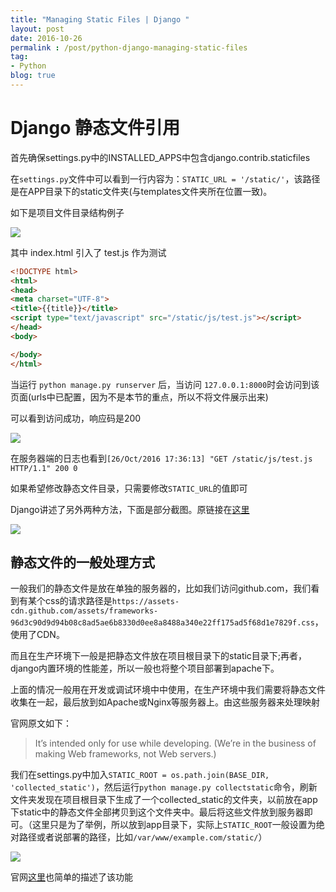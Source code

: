 ```yaml
---
title: "Managing Static Files | Django "
layout: post
date: 2016-10-26
permalink : /post/python-django-managing-static-files
tag:
- Python
blog: true
---
```


# Django 静态文件引用

首先确保settings.py中的INSTALLED_APPS中包含django.contrib.staticfiles

在`settings.py`文件中可以看到一行内容为：`STATIC_URL = '/static/'`，该路径是在APP目录下的static文件夹(与templates文件夹所在位置一致)。

如下是项目文件目录结构例子

![](img/2016-10-26-python-django-static-file-01.png)

其中 index.html 引入了 test.js 作为测试

```html
<!DOCTYPE html>
<html>
<head>
<meta charset="UTF-8">
<title>{{title}}</title>
<script type="text/javascript" src="/static/js/test.js"></script>
</head>
<body>

</body>
</html>
```

当运行 `python manage.py runserver` 后，当访问 `127.0.0.1:8000`时会访问到该页面(urls中已配置，因为不是本节的重点，所以不将文件展示出来)

可以看到访问成功，响应码是200

![](img/2016-10-26-python-django-static-file-02.png)

在服务器端的日志也看到`[26/Oct/2016 17:36:13] "GET /static/js/test.js HTTP/1.1" 200 0`

如果希望修改静态文件目录，只需要修改`STATIC_URL`的值即可

Django讲述了另外两种方法，下面是部分截图。原链接在[这里](https://docs.djangoproject.com/en/1.10/howto/static-files/)

![](img/2016-10-26-python-django-static-file-04.png)

## 静态文件的一般处理方式

一般我们的静态文件是放在单独的服务器的，比如我们访问github.com，我们看到有某个css的请求路径是`https://assets-cdn.github.com/assets/frameworks-96d3c90d9d94b08c8ad5ae6b8330d0ee8a8488a340e22ff175ad5f68d1e7829f.css`，使用了CDN。

而且在生产环境下一般是把静态文件放在项目根目录下的static目录下;再者，django内置环境的性能差，所以一般也将整个项目部署到apache下。

上面的情况一般用在开发或调试环境中中使用，在生产环境中我们需要将静态文件收集在一起，最后放到如Apache或Nginx等服务器上。由这些服务器来处理映射

官网原文如下：

> It’s intended only for use while developing. (We’re in the business of making Web frameworks, not Web servers.)

我们在settings.py中加入`STATIC_ROOT = os.path.join(BASE_DIR, 'collected_static')`，然后运行`python manage.py collectstatic`命令，刷新文件夹发现在项目根目录下生成了一个collected_static的文件夹，以前放在app下static中的静态文件全部拷贝到这个文件夹中。最后将这些文件放到服务器即可。（这里只是为了举例，所以放到app目录下，实际上`STATIC_ROOT`一般设置为绝对路径或者说部署的路径，比如`/var/www/example.com/static/`）

![](img/2016-10-26-python-django-static-file-03.png)

官网[这里](https://docs.djangoproject.com/en/1.10/howto/static-files/#deployment)也简单的描述了该功能



